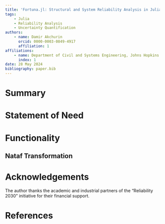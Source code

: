 ```yaml
---
title: 'Fortuna.jl: Structural and System Reliability Analysis in Julia'
tags:
    - Julia
    - Reliability Analysis
    - Uncertainty Quantification
authors:
    - name: Damir Akchurin
      orcid: 0000-0003-0849-4917
      affiliation: 1
affiliations:
    - name: Department of Civil and Systems Engineering, Johns Hopkins University
      index: 1
date: 28 May 2024
bibliography: paper.bib
---
```


# Summary



# Statement of Need


# Functionality

## Nataf Transformation

# Acknowledgements

The author thanks the academic and industrial partners of the “Reliability 2030” initiative for their financial support.

# References